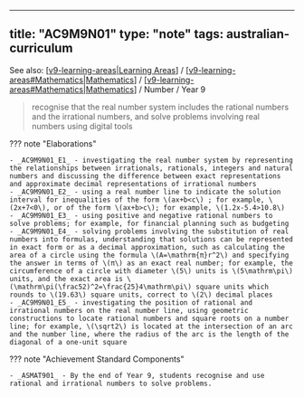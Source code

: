 
---
title: "AC9M9N01"
type: "note"
tags: australian-curriculum
---

See also: [[v9-learning-areas|Learning Areas]] / [[v9-learning-areas#Mathematics|Mathematics]] / [[v9-learning-areas#Mathematics|Mathematics]] / Number / Year 9

> recognise that the real number system includes the rational numbers and the irrational numbers, and solve problems involving real numbers using digital tools

??? note "Elaborations"

	- _AC9M9N01_E1_ - investigating the real number system by representing the relationships between irrationals, rationals, integers and natural numbers and discussing the difference between exact representations and approximate decimal representations of irrational numbers
	- _AC9M9N01_E2_ - using a real number line to indicate the solution interval for inequalities of the form \(ax+b<c\) ; for example, \(2x+7<0\), or of the form \(ax+b>c\); for example, \(1.2x-5.4>10.8\)
	- _AC9M9N01_E3_ - using positive and negative rational numbers to solve problems; for example, for financial planning such as budgeting
	- _AC9M9N01_E4_ - solving problems involving the substitution of real numbers into formulas, understanding that solutions can be represented in exact form or as a decimal approximation, such as calculating the area of a circle using the formula \(A=\mathrm{π}r^2\) and specifying the answer in terms of \(π\) as an exact real number; for example, the circumference of a circle with diameter \(5\) units is \(5\mathrm\pi\) units, and the exact area is \(\mathrm\pi(\frac52)^2=\frac{25}4\mathrm\pi\) square units which rounds to \(19.63\) square units, correct to \(2\) decimal places
	- _AC9M9N01_E5_ - investigating the position of rational and irrational numbers on the real number line, using geometric constructions to locate rational numbers and square roots on a number line; for example, \(\sqrt2\) is located at the intersection of an arc and the number line, where the radius of the arc is the length of the diagonal of a one-unit square
??? note "Achievement Standard Components"

	- _ASMAT901_ - By the end of Year 9, students recognise and use rational and irrational numbers to solve problems.

[//begin]: # "Autogenerated link references for markdown compatibility"
[v9-learning-areas|Learning Areas]: ../v9-learning-areas "Learning Areas"
[v9-learning-areas#Mathematics|Mathematics]: ../v9-learning-areas "Learning Areas"
[//end]: # "Autogenerated link references"
